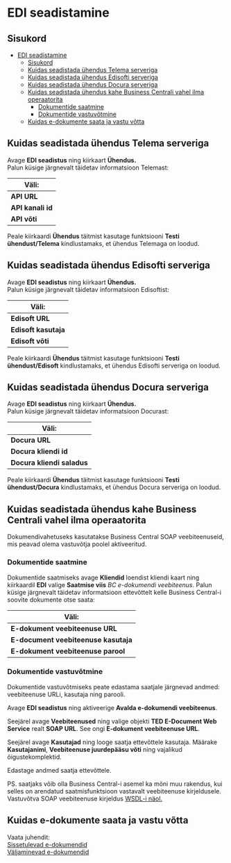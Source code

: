 ---
---
# EDI seadistamine

## Sisukord
- [EDI seadistamine](#edi-seadistamine)
  - [Sisukord](#sisukord)
  - [Kuidas seadistada ühendus Telema serveriga](#kuidas-seadistada-ühendus-telema-serveriga)
  - [Kuidas seadistada ühendus Edisofti serveriga](#kuidas-seadistada-ühendus-edisofti-serveriga)
  - [Kuidas seadistada ühendus Docura serveriga](#kuidas-seadistada-ühendus-docura-serveriga)
  - [Kuidas seadistada ühendus kahe Business Centrali vahel ilma operaatorita](#kuidas-seadistada-ühendus-kahe-business-centrali-vahel-ilma-operaatorita)
    - [Dokumentide saatmine](#dokumentide-saatmine)
    - [Dokumentide vastuvõtmine](#dokumentide-vastuvõtmine)
  - [Kuidas e-dokumente saata ja vastu võtta](#kuidas-e-dokumente-saata-ja-vastu-võtta)
 
## Kuidas seadistada ühendus Telema serveriga
Avage **EDI seadistus** ning kiirkaart  **Ühendus.**  
Palun küsige järgnevalt täidetav informatsioon Telemast:

| Väli: |
| - |
| **API URL** |
| **API kanali id** |
| **API võti** |

Peale kiirkaardi **Ühendus**  täitmist kasutage funktsiooni **Testi ühendust/Telema** kindlustamaks, et ühendus Telemaga on loodud.

## Kuidas seadistada ühendus Edisofti serveriga
Avage **EDI seadistus** ning kiirkaart  **Ühendus.**  
Palun küsige järgnevalt täidetav informatsioon Edisoftist:

| Väli: |
| - |
| **Edisoft URL** |
| **Edisoft kasutaja** |
| **Edisoft võti** |

Peale kiirkaardi **Ühendus**  täitmist kasutage funktsiooni **Testi ühendust/Edisoft** kindlustamaks, et ühendus Edisofti serveriga on loodud.

## Kuidas seadistada ühendus Docura serveriga
Avage **EDI seadistus** ning kiirkaart  **Ühendus.**  
Palun küsige järgnevalt täidetav informatsioon Docurast:

| Väli: |
| - |
| **Docura URL** |
| **Docura kliendi id** |
| **Docura kliendi saladus** |

Peale kiirkaardi **Ühendus**  täitmist kasutage funktsiooni **Testi ühendust/Docura** kindlustamaks, et ühendus Docura serveriga on loodud.

## Kuidas seadistada ühendus kahe Business Centrali vahel ilma operaatorita

Dokumendivahetuseks kasutatakse Business Central SOAP veebiteenuseid, mis peavad olema vastuvõtja poolel aktiveeritud.
### Dokumentide saatmine
Dokumentide saatmiseks avage **Kliendid** loendist kliendi kaart ning kiirkaardil **EDI** valige **Saatmise viis** *BC e-dokumendi veebiteenus*. 
Palun küsige järgnevalt täidetav informatsioon ettevõttelt kelle Business Central-i soovite dokumente otse saata:

| Väli: |
| - |
| **E-dokument veebiteenuse URL** |
| **E-document veebiteenuse kasutaja** |
| **E-dokument veebiteenuse parool** |

### Dokumentide vastuvõtmine
Dokumentide vastuvõtmiseks peate edastama saatjale järgnevad andmed: veebiteenuse URLi, kasutaja ning parooli.

Avage **EDI seadistus** ning aktiveerige **Avalda e-dokumendi veebiteenus**.

Seejärel avage **Veebiteenused** ning valige objekti **TED E-Document Web Service** realt **SOAP URL**. See ongi **E-dokument veebiteenuse URL**.  

Seejärel avage **Kasutajad** ning looge saatja ettevõttele kasutaja. Määrake **Kasutajanimi**, **Veebiteenuse juurdepääsu võti** ning vajalikud õigustekomplektid. 
  
Edastage andmed saatja ettevõttele.

PS. saatjaks võib olla Business Central-i asemel ka mõni muu rakendus, kui selles on arendatud saatmisfunktsioon vastavalt veebiteenuse kirjeldusele. Vastuvõtva SOAP veebiteenuse kirjeldus [WSDL-i näol.]((/apps/telema-edi/docs/TED_E_Document_Web_Service_WSDL.xml) )


## Kuidas e-dokumente saata ja vastu võtta

Vaata juhendit:  
[Sissetulevad e-dokumendid](inbound-edocuments)  
[Väljaminevad e-dokumendid](outbound-edocuments)
